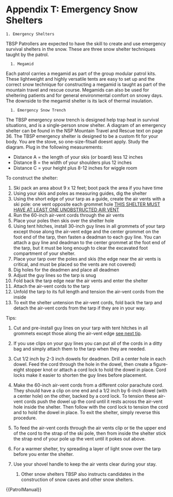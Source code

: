 # Appendix T: Emergency Snow Shelters

    1. Emergency Shelters
TBSP Patrollers are expected to have the skill to create and use emergency survival shelters in the snow. These are three snow shelter techniques taught by the patrol.

      1. Megamid
Each patrol carries a megamid as part of the group modular patrol kits. These lightweight and highly versatile tents are easy to set up and the correct snow technique for constructing a megamid is taught as part of the mountain travel and rescue course. Megamids can also be used for sheltering patients and for general environmental comfort on snowy days. The downside to the megamid shelter is its lack of thermal insulation. 

      1. Emergency Snow Trench
The TBSP emergency snow trench is designed help trap heat in survival situations, and is a single-person snow shelter. A diagram of an emergency shelter can be found in the NSP Mountain Travel and Rescue text on page 36. 
The TBSP emergency shelter is designed to be a custom fit for your body. You are the stove, so one-size-fitsall doesnt apply. Study the diagram. Plug in the following measurements:
  * Distance A = the length of your skis (or board) less 12 inches
  * Distance B = the width of your shoulders plus 12 inches
  * Distance C = your height plus 8-12 inches for wiggle room

To construct the shelter:
  1. Ski pack an area about 9 x 12 feet; boot pack the area if you have time
  1. Using your skis and poles as measuring guides, dig the shelter
  1. Using the short edge of your tarp as a guide, create the air vents with a ski pole: one vent opposite each grommet hole [THIS SHELTER MUST HAVE AT LEAST ONE UNOBSTRUCTED AIR VENT](WARNING:)
  1. Run the 60-inch air-vent cords through the air vents
  1. Place your poles then skis over the shelter hole
  1. Using tent hitches, install 30-inch guy lines in all grommets of your tarp except those along the air-vent edge and the center grommet on the foot end of the tarp, then fasten a deadman to each guy line. You can attach a guy line and deadman to the center grommet at the foot end of the tarp, but it must be long enough to clear the excavated foot compartment of your shelter.
  1. Place your tarp over the poles and skis (the edge near the air vents is critical, and must be placed so the vents are not covered)
  1. Dig holes for the deadmen and place all deadmen
  1. Adjust the guy lines so the tarp is snug
  1. Fold back the tarp edge near the air vents and enter the shelter
  1. Attach the air-vent cords to the tarp
  1. Unfold the tarp to its full length and tension the air-vent cords from the inside
  1. To exit the shelter untension the air-vent cords, fold back the tarp and detach the air-vent cords from the tarp if they are in your way.


Tips:
  1. Cut and pre-install guy lines on your tarp with tent hitches in all grommets except those along the air-vent edge [see next tip](or).
  1. If you use clips on your guy lines you can put all of the cords in a ditty bag and simply attach them to the tarp when they are needed.
  1. Cut 1/2 inch by 2-3 inch dowels for deadmen. Drill a center hole in each dowel. Feed the cord through the hole in the dowel, then create a figure-eight stopper knot or attach a cord lock to hold the dowel in place.  Cord locks make it easier to shorten the guy lines before placement.
  1. Make the 60-inch air-vent cords from a different color parachute cord. They should have a clip on one end and a 1/2 inch by 6-inch dowel (with a center hole) on the other, backed by a cord lock. To tension these air-vent cords push the dowel up the cord until it rests across the air-vent hole inside the shelter. Then follow with the cord lock to tension the cord and to hold the dowel in place. To exit the shelter, simply reverse this procedure.
  1. To feed the air-vent cords through the air vents clip or tie the upper end of the cord to the strap of the ski pole, then from inside the shelter stick the strap end of your pole up the vent until it pokes out above.
  1. For a warmer shelter, try spreading a layer of light snow over the tarp before you enter the shelter.
  1. Use your shovel handle to keep the air vents clear during your stay.

      1. Other snow shelters
TBSP also instructs candidates in the construction of snow caves and other snow shelters. 

{{PatrolManual}}